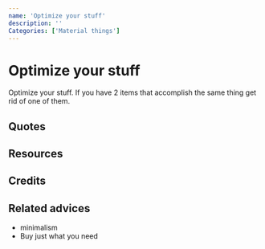 ```yaml
---
name: 'Optimize your stuff'
description: ''
Categories: ['Material things']
---
```

# Optimize your stuff

Optimize your stuff. If you have 2 items that accomplish the same thing get rid of one of them.

## Quotes

## Resources

## Credits

## Related advices

- minimalism
- Buy just what you need

